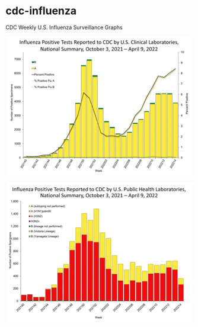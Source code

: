 # cdc-influenza
CDC Weekly U.S. Influenza Surveillance Graphs

![Clinical Laboratories](https://github.com/bbennett80/cdc-influenza/blob/main/WHONPHL14_small.gif)

![Public Health Laboratories](https://github.com/bbennett80/cdc-influenza/blob/main/WHOPHL14_small.gif)
